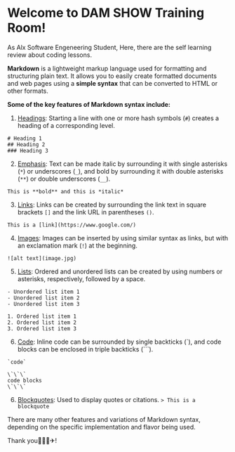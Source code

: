 # Welcome to DAM SHOW Training Room!

As Alx Software Engeneering Student, 
Here, there are the self learning review about coding lessons.

**Markdown** is a lightweight markup language used for formatting and structuring plain text. It allows you to easily create formatted documents and web pages using a **simple syntax** that can be converted to HTML or other formats.

**Some of the key features of Markdown syntax include:**

1. [Headings](): Starting a line with one or more hash symbols (`#`) creates a heading of a corresponding level.

```
# Heading 1
## Heading 2
### Heading 3
```

2. [Emphasis](): Text can be made italic by surrounding it with single asterisks (`*`) or underscores (`_`), and bold by surrounding it with double asterisks (`**`) or double underscores (`__`).

```
This is **bold** and this is *italic*
```

3. [Links](): Links can be created by surrounding the link text in square brackets `[]` and the link URL in parentheses `()`.

```
This is a [link](https://www.google.com/)
```

4. [Images](): Images can be inserted by using similar syntax as links, but with an exclamation mark (`!`) at the beginning.

```
![alt text](image.jpg)
```

5. [Lists](): Ordered and unordered lists can be created by using numbers or asterisks, respectively, followed by a space.

```
- Unordered list item 1
- Unordered list item 2
- Unordered list item 3

1. Ordered list item 1
2. Ordered list item 2
3. Ordered list item 3
```

6. [Code](): Inline code can be surrounded by single backticks (`), and code blocks can be enclosed in triple backticks (```).

```
`code`
```

```
\`\`\`
code blocks
\`\`\`
```
6. [Blockquotes](): Used to display quotes or citations.
`> This is a blockquote`


There are many other features and variations of Markdown syntax, depending on the specific implementation and flavor being used.



Thank you🙏🚦🥇✈!
